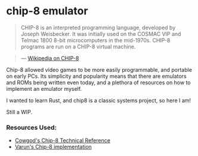 # chip-8 emulator

> CHIP-8 is an interpreted programming language, developed by Joseph Weisbecker. It was initially used on the COSMAC VIP and Telmac 1800 8-bit microcomputers in the mid-1970s. CHIP-8 programs are run on a CHIP-8 virtual machine. 

> — [Wikipedia on CHIP-8](https://en.wikipedia.org/wiki/CHIP-8)

Chip-8 allowed video games to be more easily programmable, and portable on early PCs. Its simplicity and popularity means that there are emulators and ROMs being written even today, and a plethora of resources on how to implement an emulator myself.

I wanted to learn Rust, and chip8 is a classic systems project, so here I am! 

Still a WIP.

### Resources Used:
- [Cowgod's Chip-8 Technical Reference](http://devernay.free.fr/hacks/chip8/C8TECH10.HTM#1.0)
- [Varun's Chip-8 implementation](https://github.com/varunshenoy/rusty-chip8/tree/main)